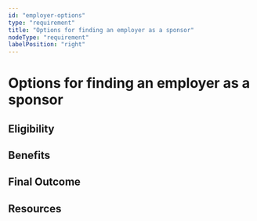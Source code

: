 ```yaml
---
id: "employer-options"
type: "requirement"
title: "Options for finding an employer as a sponsor"
nodeType: "requirement"
labelPosition: "right"
---
```


# Options for finding an employer as a sponsor

<!-- TODO: Add description of employer sponsorship options -->

## Eligibility

<!-- TODO: Add eligibility requirements -->

## Benefits

<!-- TODO: Add benefits of employer sponsorship -->

## Final Outcome

<!-- TODO: Add expected outcomes -->

## Resources

<!-- TODO: Add relevant links and resources -->
